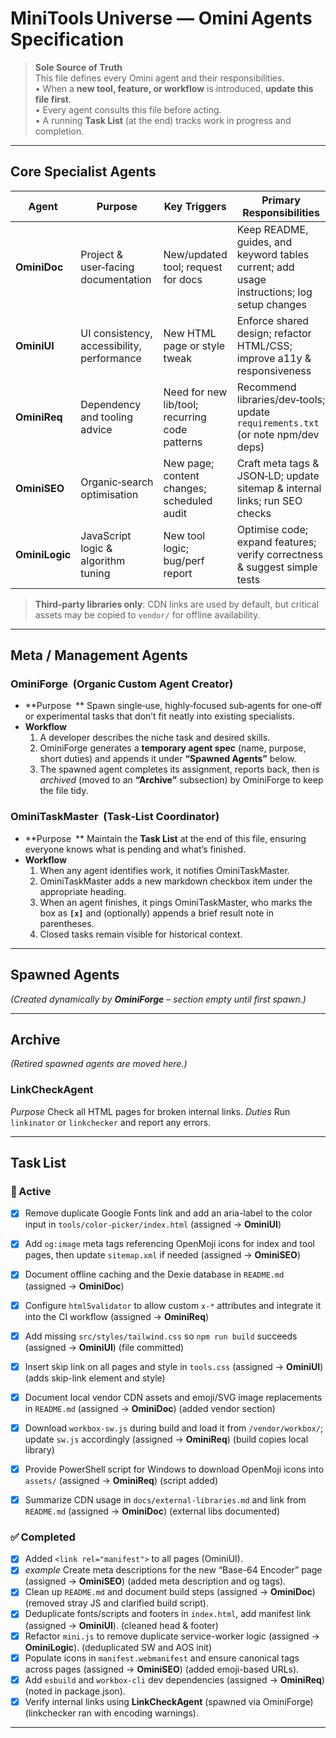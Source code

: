 # MiniTools Universe — Omini Agents Specification

> **Sole Source of Truth**  
> This file defines every Omini agent and their responsibilities.  
> • When a **new tool, feature, or workflow** is introduced, **update this file first**.  
> • Every agent consults this file before acting.  
> • A running **Task List** (at the end) tracks work in progress and completion.

---

## Core Specialist Agents

| Agent | Purpose | Key Triggers | Primary Responsibilities |
|-------|---------|--------------|--------------------------|
| **OminiDoc** | Project & user‑facing documentation | New/updated tool; request for docs | Keep README, guides, and keyword tables current; add usage instructions; log setup changes |
| **OminiUI** | UI consistency, accessibility, performance | New HTML page or style tweak | Enforce shared design; refactor HTML/CSS; improve a11y & responsiveness |
| **OminiReq** | Dependency and tooling advice | Need for new lib/tool; recurring code patterns | Recommend libraries/dev‑tools; update `requirements.txt` (or note npm/dev deps) |
| **OminiSEO** | Organic‑search optimisation | New page; content changes; scheduled audit | Craft meta tags & JSON‑LD; update sitemap & internal links; run SEO checks |
| **OminiLogic** | JavaScript logic & algorithm tuning | New tool logic; bug/perf report | Optimise code; expand features; verify correctness & suggest simple tests |
> **Third‑party libraries only**: CDN links are used by default, but critical assets may be copied to `vendor/` for offline availability.

---

## Meta / Management Agents

### **OminiForge**  (Organic Custom Agent Creator)
* **Purpose ** Spawn single‑use, highly‑focused sub‑agents for one‑off or experimental tasks that don’t fit neatly into existing specialists.
* **Workflow**
  1. A developer describes the niche task and desired skills.  
  2. OminiForge generates a **temporary agent spec** (name, purpose, short duties) and appends it under **“Spawned Agents”** below.  
  3. The spawned agent completes its assignment, reports back, then is *archived* (moved to an **“Archive”** subsection) by OminiForge to keep the file tidy.

### **OminiTaskMaster**  (Task‑List Coordinator)
* **Purpose ** Maintain the **Task List** at the end of this file, ensuring everyone knows what is pending and what’s finished.
* **Workflow**
  1. When any agent identifies work, it notifies OminiTaskMaster.  
  2. OminiTaskMaster adds a new markdown checkbox item under the appropriate heading.  
  3. When an agent finishes, it pings OminiTaskMaster, who marks the box as **`[x]`** and (optionally) appends a brief result note in parentheses.  
  4. Closed tasks remain visible for historical context.

---

## Spawned Agents
*(Created dynamically by **OminiForge** – section empty until first spawn.)*

---

## Archive
*(Retired spawned agents are moved here.)*
### **LinkCheckAgent**
*Purpose* Check all HTML pages for broken internal links.
*Duties* Run `linkinator` or `linkchecker` and report any errors.

---

## Task List

### 🔄 Active
- [x] Remove duplicate Google Fonts link and add an aria-label to the color input in `tools/color-picker/index.html` (assigned → **OminiUI**)
- [x] Add `og:image` meta tags referencing OpenMoji icons for index and tool pages, then update `sitemap.xml` if needed (assigned → **OminiSEO**)
- [x] Document offline caching and the Dexie database in `README.md` (assigned → **OminiDoc**)
- [x] Configure `html5validator` to allow custom `x-*` attributes and integrate it into the CI workflow (assigned → **OminiReq**)
- [x] Add missing `src/styles/tailwind.css` so `npm run build` succeeds (assigned → **OminiUI**) (file committed)
- [x] Insert skip link on all pages and style in `tools.css` (assigned → **OminiUI**) (adds skip-link element and style)
- [x] Document local vendor CDN assets and emoji/SVG image replacements in `README.md` (assigned → **OminiDoc**) (added vendor section)
- [x] Download `workbox-sw.js` during build and load it from `/vendor/workbox/`; update `sw.js` accordingly (assigned → **OminiReq**) (build copies local library)
- [x] Provide PowerShell script for Windows to download OpenMoji icons into `assets/` (assigned → **OminiReq**) (script added)

- [x] Summarize CDN usage in `docs/external-libraries.md` and link from `README.md` (assigned → **OminiDoc**) (external libs documented)


### ✅ Completed
- [x] Added `<link rel="manifest">` to all pages (OminiUI).
- [x] *example* Create meta descriptions for the new “Base-64 Encoder” page (assigned → **OminiSEO**) (added meta description and og tags).
- [x] Clean up `README.md` and document build steps (assigned → **OminiDoc**) (removed stray JS and clarified build script).
- [x] Deduplicate fonts/scripts and footers in `index.html`, add manifest link (assigned → **OminiUI**). (cleaned head & footer)
- [x] Refactor `mini.js` to remove duplicate service-worker logic (assigned → **OminiLogic**). (deduplicated SW and AOS init)
- [x] Populate icons in `manifest.webmanifest` and ensure canonical tags across pages (assigned → **OminiSEO**) (added emoji-based URLs).
- [x] Add `esbuild` and `workbox-cli` dev dependencies (assigned → **OminiReq**) (noted in package.json).
- [x] Verify internal links using **LinkCheckAgent** (spawned via OminiForge) (linkchecker ran with encoding warnings).

---
